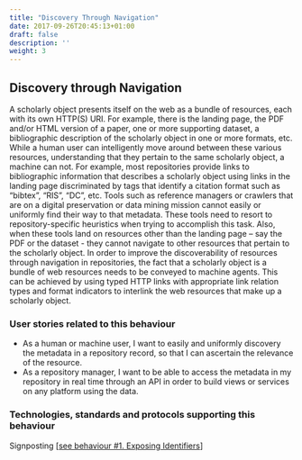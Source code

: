 ```yaml
---
title: "Discovery Through Navigation"
date: 2017-09-26T20:45:13+01:00
draft: false
description: ''
weight: 3
---
```


## Discovery through Navigation
A scholarly object presents itself on the web as a bundle of resources, each with its own HTTP(S) URI. For example, there is the landing page, the PDF and/or HTML version of a paper, one or more supporting dataset, a bibliographic description of the scholarly object in one or more formats, etc. While a human user can intelligently move around between these various resources, understanding that they pertain to the same scholarly object, a machine can not. For example, most repositories provide links to bibliographic information that describes a scholarly object using links in the landing page discriminated by tags that identify a citation format such as “bibtex”, “RIS”, “DC”, etc.  Tools such as reference managers or crawlers that are on a digital preservation or data mining mission cannot easily or uniformly find their way to that metadata. These tools need to resort to repository-specific heuristics when trying to accomplish this task. Also, when these tools land on resources other than the landing page – say the PDF or the dataset - they cannot navigate to other resources that pertain to the scholarly object. In order to improve the discoverability of resources through navigation in repositories, the fact that a scholarly object is a bundle of web resources needs to be conveyed to machine agents. This can be achieved by using typed HTTP links with appropriate link relation types and format indicators to interlink the web resources that make up a scholarly object. 

### User stories related to this behaviour
* As a human or machine user, I want to easily and uniformly discovery the metadata in a repository record, so that I can ascertain the relevance of the resource.
* As a repository manager, I want to be able to access the metadata in my repository in real time through an API in order to build views or services on any platform using the data.

### Technologies, standards and protocols supporting this behaviour
Signposting [[see behaviour #1. Exposing Identifiers](/behaviour/exposing-identifiers/)]

